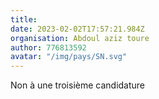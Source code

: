 ```yaml
---
title: 
date: 2023-02-02T17:57:21.984Z
organisation: Abdoul aziz toure
author: 776813592
avatar: "/img/pays/SN.svg"
---
```


Non à une troisième candidature 